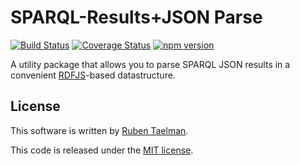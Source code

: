 # SPARQL-Results+JSON Parse

[![Build Status](https://travis-ci.org/rubensworks/sparqljson-parse.js.svg?branch=master)](https://travis-ci.org/rubensworks/sparqljson-parse.js)
[![Coverage Status](https://coveralls.io/repos/github/rubensworks/sparqljson-parse.js/badge.svg?branch=master)](https://coveralls.io/github/rubensworks/sparqljson-parse.js?branch=master)
[![npm version](https://badge.fury.io/js/sparqljson-parse.svg)](https://www.npmjs.com/package/sparqljson-parse)

A utility package that allows you to parse SPARQL JSON results in a convenient [RDFJS](http://rdf.js.org/)-based datastructure.

## License
This software is written by [Ruben Taelman](http://rubensworks.net/).

This code is released under the [MIT license](http://opensource.org/licenses/MIT).
